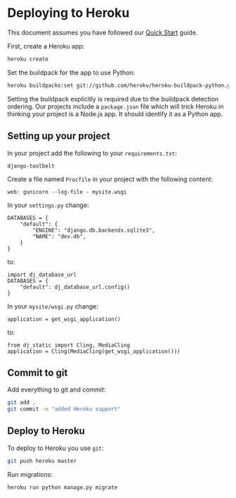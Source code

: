 # Deploying to Heroku

This document assumes you have followed our [Quick Start](../quick_start.md) guide.

First, create a Heroku app:

```bash
heroku create
```

Set the buildpack for the app to use Python:

```bash
heroku buildpacks:set git://github.com/heroku/heroku-buildpack-python.git
```

Setting the buildpack explicitly is required due to the buildpack detection ordering.
Our projects include a `package.json` file which will trick Heroku in thinking
your project is a Node.js app. It should identify it as a Python app.

## Setting up your project

In your project add the following to your `requirements.txt`:

    django-toolbelt

Create a file named `Procfile` in your project with the following content:

    web: gunicorn --log-file - mysite.wsgi

In your `settings.py` change:

    DATABASES = {
        "default": {
            "ENGINE": "django.db.backends.sqlite3",
            "NAME": "dev.db",
        }
    }

to:

    import dj_database_url
    DATABASES = {
        "default": dj_database_url.config()
    }

In your `mysite/wsgi.py` change:

    application = get_wsgi_application()

to:

    from dj_static import Cling, MediaCling
    application = Cling(MediaCling(get_wsgi_application()))

## Commit to git

Add everything to git and commit:

```bash
git add .
git commit -m "added Heroku support"
```

## Deploy to Heroku

To deploy to Heroku you use `git`:

```bash
git push heroku master
```

Run migrations:

```bash
heroku run python manage.py migrate
```
